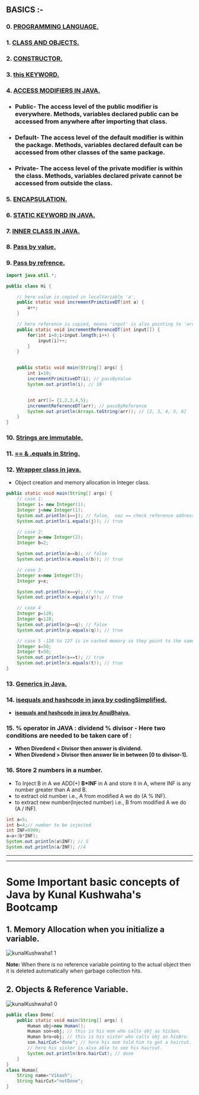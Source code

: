 ## **BASICS :-**

### 0. [**PROGRAMMING LANGUAGE.**](https://youtu.be/Nckx9qMy_kw)
### 1. [**CLASS AND OBJECTS.**](https://youtu.be/a199KZGMNxk?t=244)
### 2. [**CONSTRUCTOR.**](https://youtu.be/a199KZGMNxk?t=981)
### 3. [**this KEYWORD.**](https://youtu.be/a199KZGMNxk?t=1424)
### 4. [**ACCESS MODIFIERS IN JAVA.**](https://youtu.be/ZunFumWa-ZU)

- ### **Public-** The access level of the public modifier is everywhere. Methods, variables declared public can be accessed from anywhere after importing that class.
- ### **Default-** The access level of the default modifier is within the package. Methods, variables declared default can be accessed from other classes of the same package.
- ### **Private-** The access level of the private modifier is within the class. Methods, variables declared private cannot be accessed from outside the class.

### 5. [**ENCAPSULATION.**](https://youtu.be/a199KZGMNxk?t=2019)
### 6. [**STATIC KEYWORD IN JAVA.**](https://youtu.be/3LtIk7wFGi0)
### 7. [**INNER CLASS IN JAVA.**](https://youtu.be/zg1pijw6AM4)
### 8. [**Pass by value.**](https://youtu.be/H71vRa86AGg)
### 9. [**Pass by refrence.**](https://youtu.be/q_q-6KuP91c)

```java
import java.util.*;

public class Hi {

    // here value is copied in localVariable 'a'.
    public static void incrementPrimitiveDT(int a) {
        a++;
    }

    // here reference is copied, means 'input' is also pointing to 'arr'.
    public static void incrementReferenceDT(int input[]) {
        for(int i=0;i<input.length;i++) {
            input[i]++;
        }
    }


    public static void main(String[] args) {
        int i=10;
        incrementPrimitiveDT(i); // passByValue
        System.out.println(i); // 10


        int arr[]= {1,2,3,4,5};
        incrementReferenceDT(arr); // passByReference
        System.out.println(Arrays.toString(arr)); // [2, 3, 4, 5, 6]
    }
}
```

### 10. [**Strings are immutable.**](https://youtu.be/4cEsJtuW4YY)
### 11. [**== & .equals in String.**](https://youtu.be/i7vYjvJOIiw)
### 12. [**Wrapper class in java.**](https://youtu.be/nYE_P9FG1g0)
- Object creation and memory allocation in Integer class.

```JAVA
public static void main(String[] args) {
    // case 1:
    Integer i= new Integer(1);
    Integer j=new Integer(1);
    System.out.println(i==j); // false,  coz == check reference address of i and j, and here 'i' is pointing to 1 (i---> 1) and 'j' is pointing to different 1 (j---> 1)
    System.out.println(i.equals(j)); // true

    // case 2:
    Integer a=new Integer(2);
    Integer b=2;

    System.out.println(a==b); // false
    System.out.println(a.equals(b)); // true

    // case 3:
    Integer x=new Integer(3);
    Integer y=x;

    System.out.println(x==y); // true
    System.out.println(x.equals(y)); // true

    // case 4
    Integer p=128;
    Integer q=128;
    System.out.println(p==q); // false
    System.out.println(p.equals(q)); // true

    // case 5 -128 to 127 is in cached memory so they point to the same object without creating its instances.
    Integer s=50;
    Integer t=50;
    System.out.println(s==t); // true
    System.out.println(s.equals(t)); // true
}
```

### 13. [**Generics in Java.**](https://youtu.be/XMvznsY02Mk)
### 14. [**isequals and hashcode in java by codingSimplified.**](https://youtu.be/X2AjBFZfFCY)
- [**isequals and hashcode in java by AnujBhaiya.**](https://youtu.be/HRHMkQ9fWsM)
### 15. **% operator in JAVA :** **dividend % divisor** - Here two conditions are needed to be taken care of :
- **When Divedend < Divisor then answer is dividend.**
- **When Divedend > Divisor then answer lie in between [0 to divisor-1].**
### 16. **Store 2 numbers in a number.**
- To Inject B in A we ADD(+) **B\*INF** in A and store it in A, where INF is any number greater than A and B.
- to extract old number i.e., A from modified A we do (A % INF).
- to extract new number(Injected number) i.e., B from modified A we do (A / INF).
```java
int a=5;
int b=4;// number to be injected
int INF=9999;
a=a+(b*INF);
System.out.println(a%INF); // 5
System.out.println(a/INF); //4
```
<hr>
<hr>

# **Some Important basic concepts of Java by Kunal Kushwaha's Bootcamp**
## 1. Memory Allocation when you initialize a variable.
![kunalKushwaha1 1](https://user-images.githubusercontent.com/71629248/128210358-dff0df32-a25b-4c84-9bfb-9d9161127aca.png)

**Note:** When there is no reference variable pointing to the actual object then it is deleted automatically when garbage collection hits.
## 2. Objects & Reference Variable.
![kunalKushwaha1 0](https://user-images.githubusercontent.com/71629248/128210454-7d5523f3-3f0d-4046-9511-b222ffd8f17d.png)

```java
public class Demo{ 
    public static void main(String[] args) {
        Human obj=new Human();
        Human son=obj; // this is his mom who calls obj as hisSon.
        Human bro=obj; // this is his sister who calls obj as hisBro.
        son.hairCut="done"; // here his mom told him to get a haircut.
        // here his sister is also able to see his haircut.
        System.out.println(bro.hairCut); // done
    }
}
class Human{
    String name="Vikash";
    String hairCut="notDone";
}
```  
